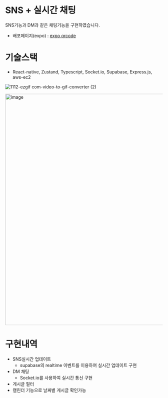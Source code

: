 # SNS + 실시간 채팅
SNS기능과 DM과 같은 채팅기능을 구현하였습니다.
- 배포페이지(expo) : [expo qrcode](https://expo.dev/preview/update?message=Feat%20%3A%20calendar%20%EC%88%98%EC%A0%95%2C%20css%EC%88%98%EC%A0%95&updateRuntimeVersion=1.0.0&createdAt=2024-11-12T02%3A49%3A12.555Z&slug=exp&projectId=f50fe54f-f5dd-4cec-af23-8f55c43bb63f&group=ca108ee9-9af5-4956-8661-3e6cb0270482)

# 기술스택
- React-native, Zustand, Typescript, Socket.io, Supabase, Express.js, aws-ec2


![1112-ezgif com-video-to-gif-converter (2)](https://github.com/user-attachments/assets/15588266-77f3-40d6-89db-9761d4113775)

 
 <img width="741" alt="image" src="[https://github.com/user-attachments/assets/3001ee49-e656-42f1-aea9-6c4ddaec2127](https://github.com/user-attachments/assets/15588266-77f3-40d6-89db-9761d4113775)">


# 구현내역

- SNS실시간 업데이트
  - supabase의 realtime 이벤트를 이용하여 실시간 업데이트 구현
- DM 채팅
  - Socket.io를 사용하여 실시간 통신 구현
-  게시글 필터 
  - 캘린더 기능으로 날짜별 게시글 확인가능

